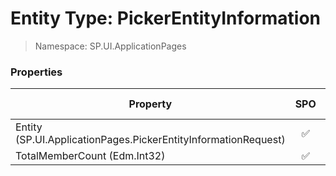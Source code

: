 # Entity Type: PickerEntityInformation

> Namespace: SP.UI.ApplicationPages

### Properties

Property | SPO | SP 2019 | SP 2016 | SP 2013
----------|:---:|:-------:|:-------:|:-------:
Entity (SP.UI.ApplicationPages.PickerEntityInformationRequest) | ✅ | ✅ | ❌ | ❌
TotalMemberCount (Edm.Int32) | ✅ | ✅ | ❌ | ❌